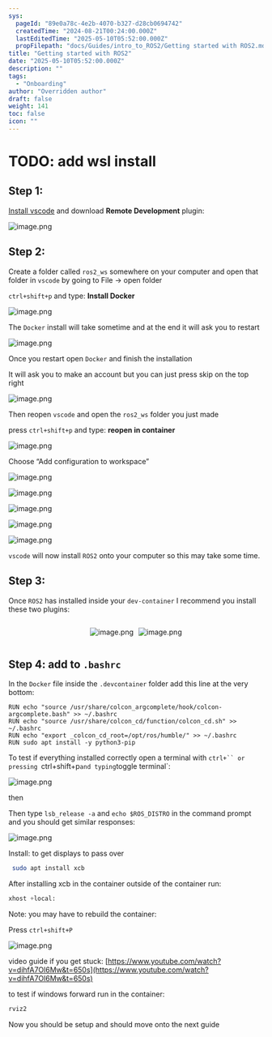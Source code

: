 ```yaml
---
sys:
  pageId: "89e0a78c-4e2b-4070-b327-d28cb0694742"
  createdTime: "2024-08-21T00:24:00.000Z"
  lastEditedTime: "2025-05-10T05:52:00.000Z"
  propFilepath: "docs/Guides/intro_to_ROS2/Getting started with ROS2.md"
title: "Getting started with ROS2"
date: "2025-05-10T05:52:00.000Z"
description: ""
tags:
  - "Onboarding"
author: "Overridden author"
draft: false
weight: 141
toc: false
icon: ""
---
```


# TODO: add wsl install

## Step 1:

[Install vscode](https://code.visualstudio.com/download) and download **Remote Development** plugin:

![image.png](https://prod-files-secure.s3.us-west-2.amazonaws.com/d518164a-d88e-44d1-a4ee-3adb3bd8bce0/efb52993-1881-4a40-b95e-6f020334f022/image.png?X-Amz-Algorithm=AWS4-HMAC-SHA256&X-Amz-Content-Sha256=UNSIGNED-PAYLOAD&X-Amz-Credential=ASIAZI2LB466SHMV5WHU%2F20250529%2Fus-west-2%2Fs3%2Faws4_request&X-Amz-Date=20250529T041434Z&X-Amz-Expires=3600&X-Amz-Security-Token=IQoJb3JpZ2luX2VjELz%2F%2F%2F%2F%2F%2F%2F%2F%2F%2FwEaCXVzLXdlc3QtMiJHMEUCIE8lVlNGeM5xYWjBhdEbVLYOZBNscboyLnhJGYMa2LtkAiEA%2BNAmxCCvM41GGZgSVgfWrONTpnSLExjdvqQ6UggWhqYqiAQIhf%2F%2F%2F%2F%2F%2F%2F%2F%2F%2FARAAGgw2Mzc0MjMxODM4MDUiDPNXaKeaFA9D4srnWSrcAwAKVcWJJnbD4B6uEk3yZDX82PtxpazwAD8x66DVArd2QS8jSa%2Byh2oVXYNRfFdUfdXdRJfIdJML9i6zmooZpcKYJDF7BmNdQVLs%2F7wuUIV0CcfnCV3s4426xBmSqaMKYhi3TIsk9t5TZ0c3mYS3hqWdtGz46Ze4d2ZgStDbWL2orsDLG4JqlcU7FWrcK%2BJhG0DDkVBkhmo6kyETXFQ%2FYfibSts9Mp4yq0e%2FKBseIZTS4RONWnYjT5WOPkCNp6P985kl5hBG2li5aAS62i1PzALYFdPISgoQc53M0%2B9HfBYRF8eTw69RMUGO1gzgafzNYWHvlR2kKwH%2Bgkpy6mYjHVWVuN8oTIUE9NSciYn8kMCz6ME1AKtPHgo7Gjo4bGVFn%2BxPSLEaWiagM%2BCCPbBnBGeee0uEZZWBub8DgO8VHHVBO6JlWr8INQGaz%2BPiosNfLN2edlfNvMk8pQTu2NHHLqQDDFWNqX2l8065xMNg6%2B1crXm1l5jXnheGMbKHpjKBHm4cmQ2BJY6WUM%2FcGKs0QAWyO4J5DXzZsZ0104C9IfHqNuuqeQQAJDYQoTXoB%2F3LShw64sLthOIsjI2ClLaFmwRdQnbgTab9CHd%2FltRP38Tnh34wJNb35rldknnCMOiv38EGOqUBLEX%2FGRrdwiVTsY7v4XEwPgFzJdsoMWR3jrtKVybiAa8NhistUkrW1Sk%2FFiQQw%2FOujawOgyDgXilujVMRPHOblqXiilk9M%2FukfStnSpCnlDtC0SDIurOkWRGbltW4SxxiWsVoFLn%2BUxpvWZxj8VazFFYqPV0qxxVWrAsTj65cerMgYCYRZjF2xa%2B2iZS0nSn99rJ8Rn2%2Bo%2BAzSezw0tH%2BY5fZ3Oqm&X-Amz-Signature=3600442e90b64d64c78daf0ce98db2b8a5e3fd2bea5e487e1742d54eacaf2bcb&X-Amz-SignedHeaders=host&x-id=GetObject)

## Step 2:

Create a folder called `ros2_ws` somewhere on your computer and open that folder in `vscode` by going to File → open folder 

`ctrl+shift+p` and type: **Install Docker**

![image.png](https://prod-files-secure.s3.us-west-2.amazonaws.com/d518164a-d88e-44d1-a4ee-3adb3bd8bce0/2269dc0e-1cd5-47ff-bceb-c04ad9b2eab0/image.png?X-Amz-Algorithm=AWS4-HMAC-SHA256&X-Amz-Content-Sha256=UNSIGNED-PAYLOAD&X-Amz-Credential=ASIAZI2LB466SHMV5WHU%2F20250529%2Fus-west-2%2Fs3%2Faws4_request&X-Amz-Date=20250529T041434Z&X-Amz-Expires=3600&X-Amz-Security-Token=IQoJb3JpZ2luX2VjELz%2F%2F%2F%2F%2F%2F%2F%2F%2F%2FwEaCXVzLXdlc3QtMiJHMEUCIE8lVlNGeM5xYWjBhdEbVLYOZBNscboyLnhJGYMa2LtkAiEA%2BNAmxCCvM41GGZgSVgfWrONTpnSLExjdvqQ6UggWhqYqiAQIhf%2F%2F%2F%2F%2F%2F%2F%2F%2F%2FARAAGgw2Mzc0MjMxODM4MDUiDPNXaKeaFA9D4srnWSrcAwAKVcWJJnbD4B6uEk3yZDX82PtxpazwAD8x66DVArd2QS8jSa%2Byh2oVXYNRfFdUfdXdRJfIdJML9i6zmooZpcKYJDF7BmNdQVLs%2F7wuUIV0CcfnCV3s4426xBmSqaMKYhi3TIsk9t5TZ0c3mYS3hqWdtGz46Ze4d2ZgStDbWL2orsDLG4JqlcU7FWrcK%2BJhG0DDkVBkhmo6kyETXFQ%2FYfibSts9Mp4yq0e%2FKBseIZTS4RONWnYjT5WOPkCNp6P985kl5hBG2li5aAS62i1PzALYFdPISgoQc53M0%2B9HfBYRF8eTw69RMUGO1gzgafzNYWHvlR2kKwH%2Bgkpy6mYjHVWVuN8oTIUE9NSciYn8kMCz6ME1AKtPHgo7Gjo4bGVFn%2BxPSLEaWiagM%2BCCPbBnBGeee0uEZZWBub8DgO8VHHVBO6JlWr8INQGaz%2BPiosNfLN2edlfNvMk8pQTu2NHHLqQDDFWNqX2l8065xMNg6%2B1crXm1l5jXnheGMbKHpjKBHm4cmQ2BJY6WUM%2FcGKs0QAWyO4J5DXzZsZ0104C9IfHqNuuqeQQAJDYQoTXoB%2F3LShw64sLthOIsjI2ClLaFmwRdQnbgTab9CHd%2FltRP38Tnh34wJNb35rldknnCMOiv38EGOqUBLEX%2FGRrdwiVTsY7v4XEwPgFzJdsoMWR3jrtKVybiAa8NhistUkrW1Sk%2FFiQQw%2FOujawOgyDgXilujVMRPHOblqXiilk9M%2FukfStnSpCnlDtC0SDIurOkWRGbltW4SxxiWsVoFLn%2BUxpvWZxj8VazFFYqPV0qxxVWrAsTj65cerMgYCYRZjF2xa%2B2iZS0nSn99rJ8Rn2%2Bo%2BAzSezw0tH%2BY5fZ3Oqm&X-Amz-Signature=5c35f67836071aade74f0121bf3a191e577aa08e5d269acdf965f9665deb1d77&X-Amz-SignedHeaders=host&x-id=GetObject)

The `Docker` install will take sometime and at the end it will ask you to restart

![image.png](https://prod-files-secure.s3.us-west-2.amazonaws.com/d518164a-d88e-44d1-a4ee-3adb3bd8bce0/ed233f78-be33-4b1f-b89c-9c346c0e961e/image.png?X-Amz-Algorithm=AWS4-HMAC-SHA256&X-Amz-Content-Sha256=UNSIGNED-PAYLOAD&X-Amz-Credential=ASIAZI2LB466SHMV5WHU%2F20250529%2Fus-west-2%2Fs3%2Faws4_request&X-Amz-Date=20250529T041434Z&X-Amz-Expires=3600&X-Amz-Security-Token=IQoJb3JpZ2luX2VjELz%2F%2F%2F%2F%2F%2F%2F%2F%2F%2FwEaCXVzLXdlc3QtMiJHMEUCIE8lVlNGeM5xYWjBhdEbVLYOZBNscboyLnhJGYMa2LtkAiEA%2BNAmxCCvM41GGZgSVgfWrONTpnSLExjdvqQ6UggWhqYqiAQIhf%2F%2F%2F%2F%2F%2F%2F%2F%2F%2FARAAGgw2Mzc0MjMxODM4MDUiDPNXaKeaFA9D4srnWSrcAwAKVcWJJnbD4B6uEk3yZDX82PtxpazwAD8x66DVArd2QS8jSa%2Byh2oVXYNRfFdUfdXdRJfIdJML9i6zmooZpcKYJDF7BmNdQVLs%2F7wuUIV0CcfnCV3s4426xBmSqaMKYhi3TIsk9t5TZ0c3mYS3hqWdtGz46Ze4d2ZgStDbWL2orsDLG4JqlcU7FWrcK%2BJhG0DDkVBkhmo6kyETXFQ%2FYfibSts9Mp4yq0e%2FKBseIZTS4RONWnYjT5WOPkCNp6P985kl5hBG2li5aAS62i1PzALYFdPISgoQc53M0%2B9HfBYRF8eTw69RMUGO1gzgafzNYWHvlR2kKwH%2Bgkpy6mYjHVWVuN8oTIUE9NSciYn8kMCz6ME1AKtPHgo7Gjo4bGVFn%2BxPSLEaWiagM%2BCCPbBnBGeee0uEZZWBub8DgO8VHHVBO6JlWr8INQGaz%2BPiosNfLN2edlfNvMk8pQTu2NHHLqQDDFWNqX2l8065xMNg6%2B1crXm1l5jXnheGMbKHpjKBHm4cmQ2BJY6WUM%2FcGKs0QAWyO4J5DXzZsZ0104C9IfHqNuuqeQQAJDYQoTXoB%2F3LShw64sLthOIsjI2ClLaFmwRdQnbgTab9CHd%2FltRP38Tnh34wJNb35rldknnCMOiv38EGOqUBLEX%2FGRrdwiVTsY7v4XEwPgFzJdsoMWR3jrtKVybiAa8NhistUkrW1Sk%2FFiQQw%2FOujawOgyDgXilujVMRPHOblqXiilk9M%2FukfStnSpCnlDtC0SDIurOkWRGbltW4SxxiWsVoFLn%2BUxpvWZxj8VazFFYqPV0qxxVWrAsTj65cerMgYCYRZjF2xa%2B2iZS0nSn99rJ8Rn2%2Bo%2BAzSezw0tH%2BY5fZ3Oqm&X-Amz-Signature=c07e746b17956b70ba4c7c14379c2c0070bfe10799e118795d07ee2235410797&X-Amz-SignedHeaders=host&x-id=GetObject)

Once you restart open `Docker` and finish the installation

It will ask you to make an account but you can just press skip on the top right

![image.png](https://prod-files-secure.s3.us-west-2.amazonaws.com/d518164a-d88e-44d1-a4ee-3adb3bd8bce0/21010ad9-1659-4fd9-9f59-9932a09b2a3d/image.png?X-Amz-Algorithm=AWS4-HMAC-SHA256&X-Amz-Content-Sha256=UNSIGNED-PAYLOAD&X-Amz-Credential=ASIAZI2LB466SHMV5WHU%2F20250529%2Fus-west-2%2Fs3%2Faws4_request&X-Amz-Date=20250529T041434Z&X-Amz-Expires=3600&X-Amz-Security-Token=IQoJb3JpZ2luX2VjELz%2F%2F%2F%2F%2F%2F%2F%2F%2F%2FwEaCXVzLXdlc3QtMiJHMEUCIE8lVlNGeM5xYWjBhdEbVLYOZBNscboyLnhJGYMa2LtkAiEA%2BNAmxCCvM41GGZgSVgfWrONTpnSLExjdvqQ6UggWhqYqiAQIhf%2F%2F%2F%2F%2F%2F%2F%2F%2F%2FARAAGgw2Mzc0MjMxODM4MDUiDPNXaKeaFA9D4srnWSrcAwAKVcWJJnbD4B6uEk3yZDX82PtxpazwAD8x66DVArd2QS8jSa%2Byh2oVXYNRfFdUfdXdRJfIdJML9i6zmooZpcKYJDF7BmNdQVLs%2F7wuUIV0CcfnCV3s4426xBmSqaMKYhi3TIsk9t5TZ0c3mYS3hqWdtGz46Ze4d2ZgStDbWL2orsDLG4JqlcU7FWrcK%2BJhG0DDkVBkhmo6kyETXFQ%2FYfibSts9Mp4yq0e%2FKBseIZTS4RONWnYjT5WOPkCNp6P985kl5hBG2li5aAS62i1PzALYFdPISgoQc53M0%2B9HfBYRF8eTw69RMUGO1gzgafzNYWHvlR2kKwH%2Bgkpy6mYjHVWVuN8oTIUE9NSciYn8kMCz6ME1AKtPHgo7Gjo4bGVFn%2BxPSLEaWiagM%2BCCPbBnBGeee0uEZZWBub8DgO8VHHVBO6JlWr8INQGaz%2BPiosNfLN2edlfNvMk8pQTu2NHHLqQDDFWNqX2l8065xMNg6%2B1crXm1l5jXnheGMbKHpjKBHm4cmQ2BJY6WUM%2FcGKs0QAWyO4J5DXzZsZ0104C9IfHqNuuqeQQAJDYQoTXoB%2F3LShw64sLthOIsjI2ClLaFmwRdQnbgTab9CHd%2FltRP38Tnh34wJNb35rldknnCMOiv38EGOqUBLEX%2FGRrdwiVTsY7v4XEwPgFzJdsoMWR3jrtKVybiAa8NhistUkrW1Sk%2FFiQQw%2FOujawOgyDgXilujVMRPHOblqXiilk9M%2FukfStnSpCnlDtC0SDIurOkWRGbltW4SxxiWsVoFLn%2BUxpvWZxj8VazFFYqPV0qxxVWrAsTj65cerMgYCYRZjF2xa%2B2iZS0nSn99rJ8Rn2%2Bo%2BAzSezw0tH%2BY5fZ3Oqm&X-Amz-Signature=7ada4b30dcfb4c61bb36c215f8989d4399b83ab3dd41c6007d6e43bc4f1fbc74&X-Amz-SignedHeaders=host&x-id=GetObject)

Then reopen `vscode` and open the `ros2_ws` folder you just made

press `ctrl+shift+p` and type: **reopen in container**

![image.png](https://prod-files-secure.s3.us-west-2.amazonaws.com/d518164a-d88e-44d1-a4ee-3adb3bd8bce0/4e93b8c2-41ad-488c-8095-c74205196118/image.png?X-Amz-Algorithm=AWS4-HMAC-SHA256&X-Amz-Content-Sha256=UNSIGNED-PAYLOAD&X-Amz-Credential=ASIAZI2LB466SHMV5WHU%2F20250529%2Fus-west-2%2Fs3%2Faws4_request&X-Amz-Date=20250529T041434Z&X-Amz-Expires=3600&X-Amz-Security-Token=IQoJb3JpZ2luX2VjELz%2F%2F%2F%2F%2F%2F%2F%2F%2F%2FwEaCXVzLXdlc3QtMiJHMEUCIE8lVlNGeM5xYWjBhdEbVLYOZBNscboyLnhJGYMa2LtkAiEA%2BNAmxCCvM41GGZgSVgfWrONTpnSLExjdvqQ6UggWhqYqiAQIhf%2F%2F%2F%2F%2F%2F%2F%2F%2F%2FARAAGgw2Mzc0MjMxODM4MDUiDPNXaKeaFA9D4srnWSrcAwAKVcWJJnbD4B6uEk3yZDX82PtxpazwAD8x66DVArd2QS8jSa%2Byh2oVXYNRfFdUfdXdRJfIdJML9i6zmooZpcKYJDF7BmNdQVLs%2F7wuUIV0CcfnCV3s4426xBmSqaMKYhi3TIsk9t5TZ0c3mYS3hqWdtGz46Ze4d2ZgStDbWL2orsDLG4JqlcU7FWrcK%2BJhG0DDkVBkhmo6kyETXFQ%2FYfibSts9Mp4yq0e%2FKBseIZTS4RONWnYjT5WOPkCNp6P985kl5hBG2li5aAS62i1PzALYFdPISgoQc53M0%2B9HfBYRF8eTw69RMUGO1gzgafzNYWHvlR2kKwH%2Bgkpy6mYjHVWVuN8oTIUE9NSciYn8kMCz6ME1AKtPHgo7Gjo4bGVFn%2BxPSLEaWiagM%2BCCPbBnBGeee0uEZZWBub8DgO8VHHVBO6JlWr8INQGaz%2BPiosNfLN2edlfNvMk8pQTu2NHHLqQDDFWNqX2l8065xMNg6%2B1crXm1l5jXnheGMbKHpjKBHm4cmQ2BJY6WUM%2FcGKs0QAWyO4J5DXzZsZ0104C9IfHqNuuqeQQAJDYQoTXoB%2F3LShw64sLthOIsjI2ClLaFmwRdQnbgTab9CHd%2FltRP38Tnh34wJNb35rldknnCMOiv38EGOqUBLEX%2FGRrdwiVTsY7v4XEwPgFzJdsoMWR3jrtKVybiAa8NhistUkrW1Sk%2FFiQQw%2FOujawOgyDgXilujVMRPHOblqXiilk9M%2FukfStnSpCnlDtC0SDIurOkWRGbltW4SxxiWsVoFLn%2BUxpvWZxj8VazFFYqPV0qxxVWrAsTj65cerMgYCYRZjF2xa%2B2iZS0nSn99rJ8Rn2%2Bo%2BAzSezw0tH%2BY5fZ3Oqm&X-Amz-Signature=12321c15dfdde15061f6ee0c08c056f279850dede6d1b1fadec69a56f8be4b65&X-Amz-SignedHeaders=host&x-id=GetObject)

Choose “Add configuration to workspace”

![image.png](https://prod-files-secure.s3.us-west-2.amazonaws.com/d518164a-d88e-44d1-a4ee-3adb3bd8bce0/9560b282-5060-4989-ba37-97e7b2c22476/image.png?X-Amz-Algorithm=AWS4-HMAC-SHA256&X-Amz-Content-Sha256=UNSIGNED-PAYLOAD&X-Amz-Credential=ASIAZI2LB466SHMV5WHU%2F20250529%2Fus-west-2%2Fs3%2Faws4_request&X-Amz-Date=20250529T041434Z&X-Amz-Expires=3600&X-Amz-Security-Token=IQoJb3JpZ2luX2VjELz%2F%2F%2F%2F%2F%2F%2F%2F%2F%2FwEaCXVzLXdlc3QtMiJHMEUCIE8lVlNGeM5xYWjBhdEbVLYOZBNscboyLnhJGYMa2LtkAiEA%2BNAmxCCvM41GGZgSVgfWrONTpnSLExjdvqQ6UggWhqYqiAQIhf%2F%2F%2F%2F%2F%2F%2F%2F%2F%2FARAAGgw2Mzc0MjMxODM4MDUiDPNXaKeaFA9D4srnWSrcAwAKVcWJJnbD4B6uEk3yZDX82PtxpazwAD8x66DVArd2QS8jSa%2Byh2oVXYNRfFdUfdXdRJfIdJML9i6zmooZpcKYJDF7BmNdQVLs%2F7wuUIV0CcfnCV3s4426xBmSqaMKYhi3TIsk9t5TZ0c3mYS3hqWdtGz46Ze4d2ZgStDbWL2orsDLG4JqlcU7FWrcK%2BJhG0DDkVBkhmo6kyETXFQ%2FYfibSts9Mp4yq0e%2FKBseIZTS4RONWnYjT5WOPkCNp6P985kl5hBG2li5aAS62i1PzALYFdPISgoQc53M0%2B9HfBYRF8eTw69RMUGO1gzgafzNYWHvlR2kKwH%2Bgkpy6mYjHVWVuN8oTIUE9NSciYn8kMCz6ME1AKtPHgo7Gjo4bGVFn%2BxPSLEaWiagM%2BCCPbBnBGeee0uEZZWBub8DgO8VHHVBO6JlWr8INQGaz%2BPiosNfLN2edlfNvMk8pQTu2NHHLqQDDFWNqX2l8065xMNg6%2B1crXm1l5jXnheGMbKHpjKBHm4cmQ2BJY6WUM%2FcGKs0QAWyO4J5DXzZsZ0104C9IfHqNuuqeQQAJDYQoTXoB%2F3LShw64sLthOIsjI2ClLaFmwRdQnbgTab9CHd%2FltRP38Tnh34wJNb35rldknnCMOiv38EGOqUBLEX%2FGRrdwiVTsY7v4XEwPgFzJdsoMWR3jrtKVybiAa8NhistUkrW1Sk%2FFiQQw%2FOujawOgyDgXilujVMRPHOblqXiilk9M%2FukfStnSpCnlDtC0SDIurOkWRGbltW4SxxiWsVoFLn%2BUxpvWZxj8VazFFYqPV0qxxVWrAsTj65cerMgYCYRZjF2xa%2B2iZS0nSn99rJ8Rn2%2Bo%2BAzSezw0tH%2BY5fZ3Oqm&X-Amz-Signature=49e9fd70496d7251fe47d572d96bbead68ddc89b2363744ca9c7af000b25e232&X-Amz-SignedHeaders=host&x-id=GetObject)

![image.png](https://prod-files-secure.s3.us-west-2.amazonaws.com/d518164a-d88e-44d1-a4ee-3adb3bd8bce0/2ee63f81-886b-48e8-a553-dc6e5eac99e4/image.png?X-Amz-Algorithm=AWS4-HMAC-SHA256&X-Amz-Content-Sha256=UNSIGNED-PAYLOAD&X-Amz-Credential=ASIAZI2LB466SHMV5WHU%2F20250529%2Fus-west-2%2Fs3%2Faws4_request&X-Amz-Date=20250529T041434Z&X-Amz-Expires=3600&X-Amz-Security-Token=IQoJb3JpZ2luX2VjELz%2F%2F%2F%2F%2F%2F%2F%2F%2F%2FwEaCXVzLXdlc3QtMiJHMEUCIE8lVlNGeM5xYWjBhdEbVLYOZBNscboyLnhJGYMa2LtkAiEA%2BNAmxCCvM41GGZgSVgfWrONTpnSLExjdvqQ6UggWhqYqiAQIhf%2F%2F%2F%2F%2F%2F%2F%2F%2F%2FARAAGgw2Mzc0MjMxODM4MDUiDPNXaKeaFA9D4srnWSrcAwAKVcWJJnbD4B6uEk3yZDX82PtxpazwAD8x66DVArd2QS8jSa%2Byh2oVXYNRfFdUfdXdRJfIdJML9i6zmooZpcKYJDF7BmNdQVLs%2F7wuUIV0CcfnCV3s4426xBmSqaMKYhi3TIsk9t5TZ0c3mYS3hqWdtGz46Ze4d2ZgStDbWL2orsDLG4JqlcU7FWrcK%2BJhG0DDkVBkhmo6kyETXFQ%2FYfibSts9Mp4yq0e%2FKBseIZTS4RONWnYjT5WOPkCNp6P985kl5hBG2li5aAS62i1PzALYFdPISgoQc53M0%2B9HfBYRF8eTw69RMUGO1gzgafzNYWHvlR2kKwH%2Bgkpy6mYjHVWVuN8oTIUE9NSciYn8kMCz6ME1AKtPHgo7Gjo4bGVFn%2BxPSLEaWiagM%2BCCPbBnBGeee0uEZZWBub8DgO8VHHVBO6JlWr8INQGaz%2BPiosNfLN2edlfNvMk8pQTu2NHHLqQDDFWNqX2l8065xMNg6%2B1crXm1l5jXnheGMbKHpjKBHm4cmQ2BJY6WUM%2FcGKs0QAWyO4J5DXzZsZ0104C9IfHqNuuqeQQAJDYQoTXoB%2F3LShw64sLthOIsjI2ClLaFmwRdQnbgTab9CHd%2FltRP38Tnh34wJNb35rldknnCMOiv38EGOqUBLEX%2FGRrdwiVTsY7v4XEwPgFzJdsoMWR3jrtKVybiAa8NhistUkrW1Sk%2FFiQQw%2FOujawOgyDgXilujVMRPHOblqXiilk9M%2FukfStnSpCnlDtC0SDIurOkWRGbltW4SxxiWsVoFLn%2BUxpvWZxj8VazFFYqPV0qxxVWrAsTj65cerMgYCYRZjF2xa%2B2iZS0nSn99rJ8Rn2%2Bo%2BAzSezw0tH%2BY5fZ3Oqm&X-Amz-Signature=00825eab3af3aa5c0978c276311a22ae271d98b44ba2fe8ce3937e7d352042c8&X-Amz-SignedHeaders=host&x-id=GetObject)

![image.png](https://prod-files-secure.s3.us-west-2.amazonaws.com/d518164a-d88e-44d1-a4ee-3adb3bd8bce0/ae1580b2-b048-407e-aed9-b584224a7a04/image.png?X-Amz-Algorithm=AWS4-HMAC-SHA256&X-Amz-Content-Sha256=UNSIGNED-PAYLOAD&X-Amz-Credential=ASIAZI2LB466SHMV5WHU%2F20250529%2Fus-west-2%2Fs3%2Faws4_request&X-Amz-Date=20250529T041434Z&X-Amz-Expires=3600&X-Amz-Security-Token=IQoJb3JpZ2luX2VjELz%2F%2F%2F%2F%2F%2F%2F%2F%2F%2FwEaCXVzLXdlc3QtMiJHMEUCIE8lVlNGeM5xYWjBhdEbVLYOZBNscboyLnhJGYMa2LtkAiEA%2BNAmxCCvM41GGZgSVgfWrONTpnSLExjdvqQ6UggWhqYqiAQIhf%2F%2F%2F%2F%2F%2F%2F%2F%2F%2FARAAGgw2Mzc0MjMxODM4MDUiDPNXaKeaFA9D4srnWSrcAwAKVcWJJnbD4B6uEk3yZDX82PtxpazwAD8x66DVArd2QS8jSa%2Byh2oVXYNRfFdUfdXdRJfIdJML9i6zmooZpcKYJDF7BmNdQVLs%2F7wuUIV0CcfnCV3s4426xBmSqaMKYhi3TIsk9t5TZ0c3mYS3hqWdtGz46Ze4d2ZgStDbWL2orsDLG4JqlcU7FWrcK%2BJhG0DDkVBkhmo6kyETXFQ%2FYfibSts9Mp4yq0e%2FKBseIZTS4RONWnYjT5WOPkCNp6P985kl5hBG2li5aAS62i1PzALYFdPISgoQc53M0%2B9HfBYRF8eTw69RMUGO1gzgafzNYWHvlR2kKwH%2Bgkpy6mYjHVWVuN8oTIUE9NSciYn8kMCz6ME1AKtPHgo7Gjo4bGVFn%2BxPSLEaWiagM%2BCCPbBnBGeee0uEZZWBub8DgO8VHHVBO6JlWr8INQGaz%2BPiosNfLN2edlfNvMk8pQTu2NHHLqQDDFWNqX2l8065xMNg6%2B1crXm1l5jXnheGMbKHpjKBHm4cmQ2BJY6WUM%2FcGKs0QAWyO4J5DXzZsZ0104C9IfHqNuuqeQQAJDYQoTXoB%2F3LShw64sLthOIsjI2ClLaFmwRdQnbgTab9CHd%2FltRP38Tnh34wJNb35rldknnCMOiv38EGOqUBLEX%2FGRrdwiVTsY7v4XEwPgFzJdsoMWR3jrtKVybiAa8NhistUkrW1Sk%2FFiQQw%2FOujawOgyDgXilujVMRPHOblqXiilk9M%2FukfStnSpCnlDtC0SDIurOkWRGbltW4SxxiWsVoFLn%2BUxpvWZxj8VazFFYqPV0qxxVWrAsTj65cerMgYCYRZjF2xa%2B2iZS0nSn99rJ8Rn2%2Bo%2BAzSezw0tH%2BY5fZ3Oqm&X-Amz-Signature=5f733bd36e082cf75d7aec37ffa16fd01dfdb013dd8ba441bf0871f00d10e34b&X-Amz-SignedHeaders=host&x-id=GetObject)

![image.png](https://prod-files-secure.s3.us-west-2.amazonaws.com/d518164a-d88e-44d1-a4ee-3adb3bd8bce0/53255b28-f75e-430f-b9e3-c0ac8577e42b/image.png?X-Amz-Algorithm=AWS4-HMAC-SHA256&X-Amz-Content-Sha256=UNSIGNED-PAYLOAD&X-Amz-Credential=ASIAZI2LB466SHMV5WHU%2F20250529%2Fus-west-2%2Fs3%2Faws4_request&X-Amz-Date=20250529T041434Z&X-Amz-Expires=3600&X-Amz-Security-Token=IQoJb3JpZ2luX2VjELz%2F%2F%2F%2F%2F%2F%2F%2F%2F%2FwEaCXVzLXdlc3QtMiJHMEUCIE8lVlNGeM5xYWjBhdEbVLYOZBNscboyLnhJGYMa2LtkAiEA%2BNAmxCCvM41GGZgSVgfWrONTpnSLExjdvqQ6UggWhqYqiAQIhf%2F%2F%2F%2F%2F%2F%2F%2F%2F%2FARAAGgw2Mzc0MjMxODM4MDUiDPNXaKeaFA9D4srnWSrcAwAKVcWJJnbD4B6uEk3yZDX82PtxpazwAD8x66DVArd2QS8jSa%2Byh2oVXYNRfFdUfdXdRJfIdJML9i6zmooZpcKYJDF7BmNdQVLs%2F7wuUIV0CcfnCV3s4426xBmSqaMKYhi3TIsk9t5TZ0c3mYS3hqWdtGz46Ze4d2ZgStDbWL2orsDLG4JqlcU7FWrcK%2BJhG0DDkVBkhmo6kyETXFQ%2FYfibSts9Mp4yq0e%2FKBseIZTS4RONWnYjT5WOPkCNp6P985kl5hBG2li5aAS62i1PzALYFdPISgoQc53M0%2B9HfBYRF8eTw69RMUGO1gzgafzNYWHvlR2kKwH%2Bgkpy6mYjHVWVuN8oTIUE9NSciYn8kMCz6ME1AKtPHgo7Gjo4bGVFn%2BxPSLEaWiagM%2BCCPbBnBGeee0uEZZWBub8DgO8VHHVBO6JlWr8INQGaz%2BPiosNfLN2edlfNvMk8pQTu2NHHLqQDDFWNqX2l8065xMNg6%2B1crXm1l5jXnheGMbKHpjKBHm4cmQ2BJY6WUM%2FcGKs0QAWyO4J5DXzZsZ0104C9IfHqNuuqeQQAJDYQoTXoB%2F3LShw64sLthOIsjI2ClLaFmwRdQnbgTab9CHd%2FltRP38Tnh34wJNb35rldknnCMOiv38EGOqUBLEX%2FGRrdwiVTsY7v4XEwPgFzJdsoMWR3jrtKVybiAa8NhistUkrW1Sk%2FFiQQw%2FOujawOgyDgXilujVMRPHOblqXiilk9M%2FukfStnSpCnlDtC0SDIurOkWRGbltW4SxxiWsVoFLn%2BUxpvWZxj8VazFFYqPV0qxxVWrAsTj65cerMgYCYRZjF2xa%2B2iZS0nSn99rJ8Rn2%2Bo%2BAzSezw0tH%2BY5fZ3Oqm&X-Amz-Signature=a636ec3877f0f4f90f679d56374f1bd2a8993823254914507ab5f7bcd7d67511&X-Amz-SignedHeaders=host&x-id=GetObject)

![image.png](https://prod-files-secure.s3.us-west-2.amazonaws.com/d518164a-d88e-44d1-a4ee-3adb3bd8bce0/7c562767-5af9-4ffb-97d1-327bcdf4ee00/image.png?X-Amz-Algorithm=AWS4-HMAC-SHA256&X-Amz-Content-Sha256=UNSIGNED-PAYLOAD&X-Amz-Credential=ASIAZI2LB466SHMV5WHU%2F20250529%2Fus-west-2%2Fs3%2Faws4_request&X-Amz-Date=20250529T041434Z&X-Amz-Expires=3600&X-Amz-Security-Token=IQoJb3JpZ2luX2VjELz%2F%2F%2F%2F%2F%2F%2F%2F%2F%2FwEaCXVzLXdlc3QtMiJHMEUCIE8lVlNGeM5xYWjBhdEbVLYOZBNscboyLnhJGYMa2LtkAiEA%2BNAmxCCvM41GGZgSVgfWrONTpnSLExjdvqQ6UggWhqYqiAQIhf%2F%2F%2F%2F%2F%2F%2F%2F%2F%2FARAAGgw2Mzc0MjMxODM4MDUiDPNXaKeaFA9D4srnWSrcAwAKVcWJJnbD4B6uEk3yZDX82PtxpazwAD8x66DVArd2QS8jSa%2Byh2oVXYNRfFdUfdXdRJfIdJML9i6zmooZpcKYJDF7BmNdQVLs%2F7wuUIV0CcfnCV3s4426xBmSqaMKYhi3TIsk9t5TZ0c3mYS3hqWdtGz46Ze4d2ZgStDbWL2orsDLG4JqlcU7FWrcK%2BJhG0DDkVBkhmo6kyETXFQ%2FYfibSts9Mp4yq0e%2FKBseIZTS4RONWnYjT5WOPkCNp6P985kl5hBG2li5aAS62i1PzALYFdPISgoQc53M0%2B9HfBYRF8eTw69RMUGO1gzgafzNYWHvlR2kKwH%2Bgkpy6mYjHVWVuN8oTIUE9NSciYn8kMCz6ME1AKtPHgo7Gjo4bGVFn%2BxPSLEaWiagM%2BCCPbBnBGeee0uEZZWBub8DgO8VHHVBO6JlWr8INQGaz%2BPiosNfLN2edlfNvMk8pQTu2NHHLqQDDFWNqX2l8065xMNg6%2B1crXm1l5jXnheGMbKHpjKBHm4cmQ2BJY6WUM%2FcGKs0QAWyO4J5DXzZsZ0104C9IfHqNuuqeQQAJDYQoTXoB%2F3LShw64sLthOIsjI2ClLaFmwRdQnbgTab9CHd%2FltRP38Tnh34wJNb35rldknnCMOiv38EGOqUBLEX%2FGRrdwiVTsY7v4XEwPgFzJdsoMWR3jrtKVybiAa8NhistUkrW1Sk%2FFiQQw%2FOujawOgyDgXilujVMRPHOblqXiilk9M%2FukfStnSpCnlDtC0SDIurOkWRGbltW4SxxiWsVoFLn%2BUxpvWZxj8VazFFYqPV0qxxVWrAsTj65cerMgYCYRZjF2xa%2B2iZS0nSn99rJ8Rn2%2Bo%2BAzSezw0tH%2BY5fZ3Oqm&X-Amz-Signature=7b9d974388d5a5feb7992acac34d381169e94d9d110542236f41c36a03b31cc6&X-Amz-SignedHeaders=host&x-id=GetObject)

`vscode` will now install `ROS2` onto your computer so this may take some time.

## Step 3:

Once `ROS2` has installed inside your `dev-container` I recommend you install these two plugins:

<div style="display: flex;flex-direction: row; column-gap:10px; max-width: 630px;justify-content: center;">
<div>

![image.png](https://prod-files-secure.s3.us-west-2.amazonaws.com/d518164a-d88e-44d1-a4ee-3adb3bd8bce0/3fc3d550-5a54-4ba1-ba6b-faa01cdb7369/image.png?X-Amz-Algorithm=AWS4-HMAC-SHA256&X-Amz-Content-Sha256=UNSIGNED-PAYLOAD&X-Amz-Credential=ASIAZI2LB466TWO26MXU%2F20250529%2Fus-west-2%2Fs3%2Faws4_request&X-Amz-Date=20250529T041440Z&X-Amz-Expires=3600&X-Amz-Security-Token=IQoJb3JpZ2luX2VjELz%2F%2F%2F%2F%2F%2F%2F%2F%2F%2FwEaCXVzLXdlc3QtMiJHMEUCIQDtKU9ELl0rNa9DJY72tEf%2F9juSsoV1dV5Og0D273C54AIgZAcPxaYBCoUHioKpTBaAgf7m4KDNDHSoRDa0rAYYnJcqiAQIhf%2F%2F%2F%2F%2F%2F%2F%2F%2F%2FARAAGgw2Mzc0MjMxODM4MDUiDID6lEe3RhA647CzFircA4k0rVb6059tDKmhp50Jd0c1xIdq6A%2FAbg6SrLJcRgJCzWbzOjbqddKD8v1zcY8LOPbmpZJm7Ad1lGuIhPFxLYBNB%2BLhKbOhR0UlrGGB87qIRQnsc9SobRTm2afVtraJGYmf%2FWdqjk9ppDaJmGquD%2BxBaYrt8BdffErqVjL1nfs4AeRykdABFvNdgYjmOfZa%2FBHDdLhr7LIKLmP1BDMRuglmvAPdP%2F8kyDztXUgdRRUWJXFnOW7OiXtJLi0qzQdNXCexTSWjqq8JzksUvuXXE2zKA6YpyOACJIZA5dunpsAL5l10AnM8OY5ro7sUvL%2FZxmtvFtqKU8cep9CIG5yIaDU1g%2BYe4rHXJA8w4IuNY0DAenmDvNtpi3r08orayXROPYwEv7mw0xJFFbtpyybY%2FhzeYBJw8Ucl4e45OnZw9jiP%2BFEkG9wpvY7VZn1Qpu9hFSIZZ4wAVtc5T%2FGLDRCj19JrIAc4gahakvH4T5oTNIb2Gsg54xgjAG2JwknlldD%2BC0WeL3pPQu5c%2BLR4FO4cffEr1s24Oebym5B4axZwdS34I37xWAm4PIJFtlpp1TDYZ%2FNJFM%2Fal7ReOn%2B1tIY1Mw19bGgKu3sQ9QEu9MAkWcXl3aCaZMcWRuLKZ%2FI8MM6v38EGOqUB4hffGLSPfoCeFXQJiA9iMy6o%2FLPZH0ZsvxtzQfbim0lcjcxejh%2FAmugS%2BjcJFyhBHKNxMLzXjiZBetPojKmUgivm1M7UTCVP7vg1H75ezw9yUoaTf13WFSHmaW3OwactXE1vMG5FAVzVCGOudEHt8rLrB2efAeq0j8fuF89edAsiSWHl33Yvfu8TNDmRj8R0LvBtkM21vFh8yu3C99UAGJIR13tg&X-Amz-Signature=dcc884224202cb66502dbc1387143023b38cb0754a8cde2189abf0cb792911c0&X-Amz-SignedHeaders=host&x-id=GetObject)

</div>
<div>

![image.png](https://prod-files-secure.s3.us-west-2.amazonaws.com/d518164a-d88e-44d1-a4ee-3adb3bd8bce0/d994cc66-13c2-4093-a5a3-f84cf4601a82/image.png?X-Amz-Algorithm=AWS4-HMAC-SHA256&X-Amz-Content-Sha256=UNSIGNED-PAYLOAD&X-Amz-Credential=ASIAZI2LB4666CGCZKKR%2F20250529%2Fus-west-2%2Fs3%2Faws4_request&X-Amz-Date=20250529T041440Z&X-Amz-Expires=3600&X-Amz-Security-Token=IQoJb3JpZ2luX2VjELz%2F%2F%2F%2F%2F%2F%2F%2F%2F%2FwEaCXVzLXdlc3QtMiJHMEUCIGQubDLfsg0EsaxaUNN0fLK5ueYe5WDf7eT4%2BiTFwT7gAiEAxX0aqx6Fx%2BBbSOVBj58JpBD0W4jhrdwDdKCWe1gyp5UqiAQIhf%2F%2F%2F%2F%2F%2F%2F%2F%2F%2FARAAGgw2Mzc0MjMxODM4MDUiDBdYqDVXW7Bfyw%2BArircAyD7%2FKoTzUBNzoi82Gp3chL32c7XdLqKj9dpOjxXqEsuhdH%2F4f03fD3x5dMuezWPAIL18gI2d0NFti5ocxoEVgvNTLfgdDvSKyRyAOntgEtQVrTmUf%2F1%2BSinG49qStMuH6vi4%2Bg3R%2BoNNXovUZlXKqaoWGT5quErLE2fIHo%2FaPOf5RJom5QBaO2Rv0RgC0cNgtInhNy6TKlQmDltIaxwWqHd%2BS5jxYr%2B6KVh4rHDplnCXQyaYq4nRL8mWnXvCo9HEDg9d0uAMaKqtTq6zCgmAEDfEj3a1LPVAKcnUIWS0RQX8TLJjsF4Dm973Lex%2FWohGFESp2lps6zJhMWQg5vuXVHZwdAveF%2Fgc0HTYM6ZvYEHLCqsUAk1JQVyqf2hVYYpS1aakIdoseelCxHvszosYH4m1yz3e5LA6sfdEN1nxtWs4yLjmUKBhC6WIjAGPiGyRbk6G8N0Xd30CoikyjQnvTaedWYujFF9KPDOuauv35idf9C%2B%2BlbJoQ72lsX4nH2%2BjOWhAbvKd4oK4DGqBW6NdzH0YZ7797O1Newv2Kn4DT8It%2BCcrrtm90EA%2BfW%2BzRFWzwEDZCtTD4P53m2ZdihLD3nD7Uod%2BVD6OMiE9slDiNDvnuPGAsQx9lFbJfNWMM2v38EGOqUBmTBroFAUiCCQtW2hK48OmI%2BnIU6maRMg6sPYw3wSJaBnWti9alWkmqfrqj6ho1NhkVf0rHBDNDrSWoCECigx3t6uQEAn3ZYsm5BGFPTkvHS5x0lY%2BzQxBdWmm37mndIb7z0xNTpPoPifjD9lae0mNKSX3DwO9h%2BxkGLnA5akmdsfp5D8Wv%2FaO7%2FB1yzvPPdn7faEK54fZytd8R4Ab8v4SczfJKBe&X-Amz-Signature=b7fb236c989a46bd30acf917a006de1356d891291807e14d5d9c0f5f21c9c821&X-Amz-SignedHeaders=host&x-id=GetObject)

</div>
</div>

## Step 4: add to `.bashrc`

In the `Docker` file inside the `.devcontainer` folder add this line at the very bottom: 

```docker
RUN echo "source /usr/share/colcon_argcomplete/hook/colcon-argcomplete.bash" >> ~/.bashrc
RUN echo "source /usr/share/colcon_cd/function/colcon_cd.sh" >> ~/.bashrc
RUN echo "export _colcon_cd_root=/opt/ros/humble/" >> ~/.bashrc
RUN sudo apt install -y python3-pip 
```

To test if everything installed correctly open a terminal with `ctrl+`` or pressing `ctrl+shift+p` and typing `toggle terminal`:

![image.png](https://prod-files-secure.s3.us-west-2.amazonaws.com/d518164a-d88e-44d1-a4ee-3adb3bd8bce0/6a4943d8-b04e-4c02-9a58-775f3384d1a5/image.png?X-Amz-Algorithm=AWS4-HMAC-SHA256&X-Amz-Content-Sha256=UNSIGNED-PAYLOAD&X-Amz-Credential=ASIAZI2LB466SHMV5WHU%2F20250529%2Fus-west-2%2Fs3%2Faws4_request&X-Amz-Date=20250529T041434Z&X-Amz-Expires=3600&X-Amz-Security-Token=IQoJb3JpZ2luX2VjELz%2F%2F%2F%2F%2F%2F%2F%2F%2F%2FwEaCXVzLXdlc3QtMiJHMEUCIE8lVlNGeM5xYWjBhdEbVLYOZBNscboyLnhJGYMa2LtkAiEA%2BNAmxCCvM41GGZgSVgfWrONTpnSLExjdvqQ6UggWhqYqiAQIhf%2F%2F%2F%2F%2F%2F%2F%2F%2F%2FARAAGgw2Mzc0MjMxODM4MDUiDPNXaKeaFA9D4srnWSrcAwAKVcWJJnbD4B6uEk3yZDX82PtxpazwAD8x66DVArd2QS8jSa%2Byh2oVXYNRfFdUfdXdRJfIdJML9i6zmooZpcKYJDF7BmNdQVLs%2F7wuUIV0CcfnCV3s4426xBmSqaMKYhi3TIsk9t5TZ0c3mYS3hqWdtGz46Ze4d2ZgStDbWL2orsDLG4JqlcU7FWrcK%2BJhG0DDkVBkhmo6kyETXFQ%2FYfibSts9Mp4yq0e%2FKBseIZTS4RONWnYjT5WOPkCNp6P985kl5hBG2li5aAS62i1PzALYFdPISgoQc53M0%2B9HfBYRF8eTw69RMUGO1gzgafzNYWHvlR2kKwH%2Bgkpy6mYjHVWVuN8oTIUE9NSciYn8kMCz6ME1AKtPHgo7Gjo4bGVFn%2BxPSLEaWiagM%2BCCPbBnBGeee0uEZZWBub8DgO8VHHVBO6JlWr8INQGaz%2BPiosNfLN2edlfNvMk8pQTu2NHHLqQDDFWNqX2l8065xMNg6%2B1crXm1l5jXnheGMbKHpjKBHm4cmQ2BJY6WUM%2FcGKs0QAWyO4J5DXzZsZ0104C9IfHqNuuqeQQAJDYQoTXoB%2F3LShw64sLthOIsjI2ClLaFmwRdQnbgTab9CHd%2FltRP38Tnh34wJNb35rldknnCMOiv38EGOqUBLEX%2FGRrdwiVTsY7v4XEwPgFzJdsoMWR3jrtKVybiAa8NhistUkrW1Sk%2FFiQQw%2FOujawOgyDgXilujVMRPHOblqXiilk9M%2FukfStnSpCnlDtC0SDIurOkWRGbltW4SxxiWsVoFLn%2BUxpvWZxj8VazFFYqPV0qxxVWrAsTj65cerMgYCYRZjF2xa%2B2iZS0nSn99rJ8Rn2%2Bo%2BAzSezw0tH%2BY5fZ3Oqm&X-Amz-Signature=10969ffcf6c12bde6b65a0e49c8e0ba314e9652278523f72a18d37f480c61508&X-Amz-SignedHeaders=host&x-id=GetObject)

then 

Then type `lsb_release -a` and `echo $ROS_DISTRO` in the command prompt and you should get similar responses:

![image.png](https://prod-files-secure.s3.us-west-2.amazonaws.com/d518164a-d88e-44d1-a4ee-3adb3bd8bce0/3e635dec-a805-4e85-8b9e-d000e5b71a4e/image.png?X-Amz-Algorithm=AWS4-HMAC-SHA256&X-Amz-Content-Sha256=UNSIGNED-PAYLOAD&X-Amz-Credential=ASIAZI2LB466SHMV5WHU%2F20250529%2Fus-west-2%2Fs3%2Faws4_request&X-Amz-Date=20250529T041434Z&X-Amz-Expires=3600&X-Amz-Security-Token=IQoJb3JpZ2luX2VjELz%2F%2F%2F%2F%2F%2F%2F%2F%2F%2FwEaCXVzLXdlc3QtMiJHMEUCIE8lVlNGeM5xYWjBhdEbVLYOZBNscboyLnhJGYMa2LtkAiEA%2BNAmxCCvM41GGZgSVgfWrONTpnSLExjdvqQ6UggWhqYqiAQIhf%2F%2F%2F%2F%2F%2F%2F%2F%2F%2FARAAGgw2Mzc0MjMxODM4MDUiDPNXaKeaFA9D4srnWSrcAwAKVcWJJnbD4B6uEk3yZDX82PtxpazwAD8x66DVArd2QS8jSa%2Byh2oVXYNRfFdUfdXdRJfIdJML9i6zmooZpcKYJDF7BmNdQVLs%2F7wuUIV0CcfnCV3s4426xBmSqaMKYhi3TIsk9t5TZ0c3mYS3hqWdtGz46Ze4d2ZgStDbWL2orsDLG4JqlcU7FWrcK%2BJhG0DDkVBkhmo6kyETXFQ%2FYfibSts9Mp4yq0e%2FKBseIZTS4RONWnYjT5WOPkCNp6P985kl5hBG2li5aAS62i1PzALYFdPISgoQc53M0%2B9HfBYRF8eTw69RMUGO1gzgafzNYWHvlR2kKwH%2Bgkpy6mYjHVWVuN8oTIUE9NSciYn8kMCz6ME1AKtPHgo7Gjo4bGVFn%2BxPSLEaWiagM%2BCCPbBnBGeee0uEZZWBub8DgO8VHHVBO6JlWr8INQGaz%2BPiosNfLN2edlfNvMk8pQTu2NHHLqQDDFWNqX2l8065xMNg6%2B1crXm1l5jXnheGMbKHpjKBHm4cmQ2BJY6WUM%2FcGKs0QAWyO4J5DXzZsZ0104C9IfHqNuuqeQQAJDYQoTXoB%2F3LShw64sLthOIsjI2ClLaFmwRdQnbgTab9CHd%2FltRP38Tnh34wJNb35rldknnCMOiv38EGOqUBLEX%2FGRrdwiVTsY7v4XEwPgFzJdsoMWR3jrtKVybiAa8NhistUkrW1Sk%2FFiQQw%2FOujawOgyDgXilujVMRPHOblqXiilk9M%2FukfStnSpCnlDtC0SDIurOkWRGbltW4SxxiWsVoFLn%2BUxpvWZxj8VazFFYqPV0qxxVWrAsTj65cerMgYCYRZjF2xa%2B2iZS0nSn99rJ8Rn2%2Bo%2BAzSezw0tH%2BY5fZ3Oqm&X-Amz-Signature=ba78be9dcece92b147a98a881e083dde7d95ca33d56bd2ea431e68b38b81771c&X-Amz-SignedHeaders=host&x-id=GetObject)

Install:  to get displays to pass over

```bash
 sudo apt install xcb
```

After installing xcb in the container outside of the container run:

```python
xhost +local:
```

Note: you may have to rebuild the container:

Press `ctrl+shift+P`

![image.png](https://prod-files-secure.s3.us-west-2.amazonaws.com/d518164a-d88e-44d1-a4ee-3adb3bd8bce0/6c2be660-2618-4c38-9c26-53554f7a0b7b/image.png?X-Amz-Algorithm=AWS4-HMAC-SHA256&X-Amz-Content-Sha256=UNSIGNED-PAYLOAD&X-Amz-Credential=ASIAZI2LB466SHMV5WHU%2F20250529%2Fus-west-2%2Fs3%2Faws4_request&X-Amz-Date=20250529T041434Z&X-Amz-Expires=3600&X-Amz-Security-Token=IQoJb3JpZ2luX2VjELz%2F%2F%2F%2F%2F%2F%2F%2F%2F%2FwEaCXVzLXdlc3QtMiJHMEUCIE8lVlNGeM5xYWjBhdEbVLYOZBNscboyLnhJGYMa2LtkAiEA%2BNAmxCCvM41GGZgSVgfWrONTpnSLExjdvqQ6UggWhqYqiAQIhf%2F%2F%2F%2F%2F%2F%2F%2F%2F%2FARAAGgw2Mzc0MjMxODM4MDUiDPNXaKeaFA9D4srnWSrcAwAKVcWJJnbD4B6uEk3yZDX82PtxpazwAD8x66DVArd2QS8jSa%2Byh2oVXYNRfFdUfdXdRJfIdJML9i6zmooZpcKYJDF7BmNdQVLs%2F7wuUIV0CcfnCV3s4426xBmSqaMKYhi3TIsk9t5TZ0c3mYS3hqWdtGz46Ze4d2ZgStDbWL2orsDLG4JqlcU7FWrcK%2BJhG0DDkVBkhmo6kyETXFQ%2FYfibSts9Mp4yq0e%2FKBseIZTS4RONWnYjT5WOPkCNp6P985kl5hBG2li5aAS62i1PzALYFdPISgoQc53M0%2B9HfBYRF8eTw69RMUGO1gzgafzNYWHvlR2kKwH%2Bgkpy6mYjHVWVuN8oTIUE9NSciYn8kMCz6ME1AKtPHgo7Gjo4bGVFn%2BxPSLEaWiagM%2BCCPbBnBGeee0uEZZWBub8DgO8VHHVBO6JlWr8INQGaz%2BPiosNfLN2edlfNvMk8pQTu2NHHLqQDDFWNqX2l8065xMNg6%2B1crXm1l5jXnheGMbKHpjKBHm4cmQ2BJY6WUM%2FcGKs0QAWyO4J5DXzZsZ0104C9IfHqNuuqeQQAJDYQoTXoB%2F3LShw64sLthOIsjI2ClLaFmwRdQnbgTab9CHd%2FltRP38Tnh34wJNb35rldknnCMOiv38EGOqUBLEX%2FGRrdwiVTsY7v4XEwPgFzJdsoMWR3jrtKVybiAa8NhistUkrW1Sk%2FFiQQw%2FOujawOgyDgXilujVMRPHOblqXiilk9M%2FukfStnSpCnlDtC0SDIurOkWRGbltW4SxxiWsVoFLn%2BUxpvWZxj8VazFFYqPV0qxxVWrAsTj65cerMgYCYRZjF2xa%2B2iZS0nSn99rJ8Rn2%2Bo%2BAzSezw0tH%2BY5fZ3Oqm&X-Amz-Signature=369fe33063d7a4049fadb041806486c53f9b2a58952c39dea447e4578ec5cea7&X-Amz-SignedHeaders=host&x-id=GetObject)

video guide if you get stuck: [https://www.youtube.com/watch?v=dihfA7Ol6Mw&t=650s](https://www.youtube.com/watch?v=dihfA7Ol6Mw&t=650s)

to test if windows forward run in the container:

```bash
rviz2
```

Now you should be setup and should move onto the next guide 
